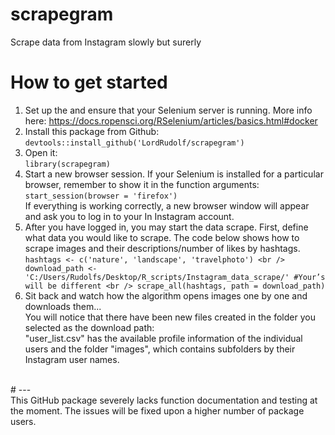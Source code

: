 # scrapegram
 Scrape data from Instagram slowly but surerly 

# How to get started <br />
1.	Set up the and ensure that your Selenium server is running. More info here: https://docs.ropensci.org/RSelenium/articles/basics.html#docker <br />
2.	Install this package from Github: <br />
`devtools::install_github('LordRudolf/scrapegram')` <br />
3.	Open it:  <br />
`library(scrapegram)` <br />
4.	Start a new browser session. If your Selenium is installed for a particular browser, remember to show it in the function arguments: <br />
`start_session(browser = 'firefox')` <br />
If everything is working correctly, a new browser window will appear and ask you to log in to your In Instagram account. <br />
5.	After you have logged in, you may start the data scrape. First, define what data you would like to scrape. The code below shows how to scrape images and their descriptions/number of likes by hashtags. <br />
`hashtags <- c('nature', 'landscape', 'travelphoto') <br />
download_path <- 'C:/Users/Rudolfs/Desktop/R_scripts/Instagram_data_scrape/' #Your’s will be different <br />
scrape_all(hashtags, path = download_path)` <br />
6.	Sit back and watch how the algorithm opens images one by one and downloads them... <br />
You will notice that there have been new files created in the folder you selected as the download path: <br />
"user_list.csv" has the available profile information of the individual users and the folder "images", which contains subfolders by their Instagram user names.<br />
<br />
# --- <br />
This GitHub package severely lacks function documentation and testing at the moment. The issues will be fixed upon a higher number of package users. 

